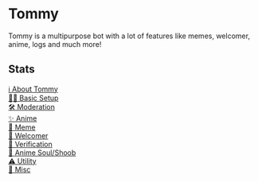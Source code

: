 # Tommy
Tommy is a multipurpose bot with a lot of features like memes, welcomer, anime, logs and much more!

## Stats

<a href="https://lazybuds.xyz./tommy"> ℹ About Tommy</a> <br>
<a href="https://lazybuds.xyz./tommy">👷‍♀️ Basic Setup</a> <br>
<a href="https://lazybuds.xyz./tommy">🛠 Moderation</a> <br>
<a href="https://lazybuds.xyz./tommy">✨ Anime</a> <br>
<a href="https://lazybuds.xyz./tommy">🐸 Meme</a> <br>
<a href="https://lazybuds.xyz./tommy">👋 Welcomer</a> <br>
<a href="https://lazybuds.xyz./tommy">🚦 Verification</a> <br>
<a href="https://lazybuds.xyz./tommy">🦊 Anime Soul/Shoob</a> <br>
<a href="https://lazybuds.xyz./tommy">⚠ Utility</a> <br>
<a href="https://lazybuds.xyz./tommy">🏒 Misc</a> <br>
